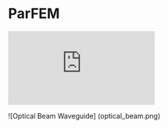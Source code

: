 # ParFEM




![Helmholtz Equation](https://latex.codecogs.com/gif.latex?-%20%5CDelta%20u%28x%2Cy%29%20-%20k%28x%2Cy%29%5E%7B2%7D%20u%28x%2Cy%29%20%3D%20f%28x%2Cy%29%20%5Chspace%7B2mm%7D%20in%20%5Chspace%7B2mm%7D%20%5COmega)

![Optical Beam Waveguide] (optical_beam.png)
